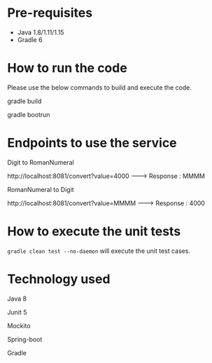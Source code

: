 
# Pre-requisites
* Java 1.8/1.11/1.15
* Gradle 6

# How to run the code

Please use the below commands to build and execute the code. 

gradle build

gradle bootrun

# Endpoints to use the service

Digit to RomanNumeral

http://localhost:8081/convert?value=4000 ---> Response : MMMM

RomanNumeral to Digit

http://localhost:8081/convert?value=MMMM ---> Response : 4000

# How to execute the unit tests

 `gradle clean test --no-daemon` will execute the unit test cases.

# Technology used

Java 8

Junit 5

Mockito

Spring-boot

Gradle

